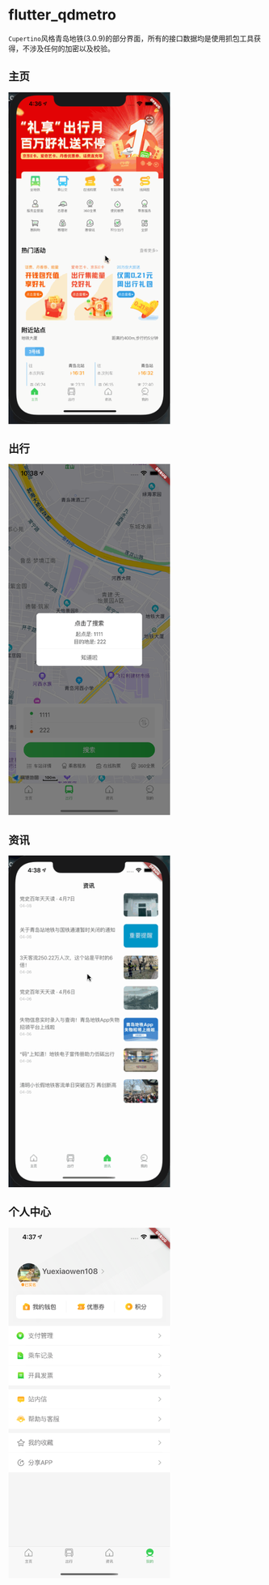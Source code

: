 # flutter_qdmetro
`Cupertino`风格青岛地铁(3.0.9)的部分界面，所有的接口数据均是使用抓包工具获得，不涉及任何的加密以及校验。


## 主页
<img width="320" src="https://github.com/RITL/flutter_qdmetro/blob/master/previews/index.gif"></img>

## 出行
<img width="320" src="https://github.com/RITL/flutter_qdmetro/blob/master/previews/map.png"></img>

## 资讯
<img width="320" src="https://github.com/RITL/flutter_qdmetro/blob/master/previews/news.gif"></img>

## 个人中心
<img width="320" src="https://github.com/RITL/flutter_qdmetro/blob/master/previews/mine.png"></img>

